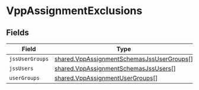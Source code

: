 # VppAssignmentExclusions


## Fields

| Field                                                                                                         | Type                                                                                                          | Required                                                                                                      | Description                                                                                                   |
| ------------------------------------------------------------------------------------------------------------- | ------------------------------------------------------------------------------------------------------------- | ------------------------------------------------------------------------------------------------------------- | ------------------------------------------------------------------------------------------------------------- |
| `jssUserGroups`                                                                                               | [shared.VppAssignmentSchemasJssUserGroups](../../../sdk/models/shared/vppassignmentschemasjssusergroups.md)[] | :heavy_minus_sign:                                                                                            | N/A                                                                                                           |
| `jssUsers`                                                                                                    | [shared.VppAssignmentSchemasJssUsers](../../../sdk/models/shared/vppassignmentschemasjssusers.md)[]           | :heavy_minus_sign:                                                                                            | N/A                                                                                                           |
| `userGroups`                                                                                                  | [shared.VppAssignmentUserGroups](../../../sdk/models/shared/vppassignmentusergroups.md)[]                     | :heavy_minus_sign:                                                                                            | N/A                                                                                                           |